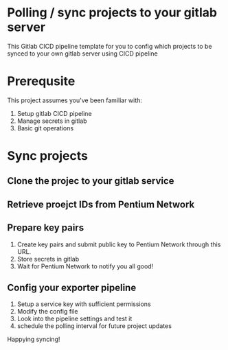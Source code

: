 # Polling / sync projects to your gitlab server 
This Gitlab CICD pipeline template for you to config which projects to be synced to your own gitlab server using CICD pipeline

# Prerequsite 
This project assumes you've been familiar with:
1. Setup gitlab CICD pipeline
2. Manage secrets in gitlab 
3. Basic git operations

# Sync projects
## Clone the projec to your gitlab service
## Retrieve proejct IDs from Pentium Network
## Prepare key pairs
1. Create key pairs and submit public key to Pentium Network through this URL.
2. Store secrets in gitlab
3. Wait for Pentium Network to notify you all good!

## Config your exporter pipeline 
1. Setup a service key with sufficient permissions
2. Modify the config file 
3. Look into the pipeline settings and test it
3. schedule the polling interval for future project updates

Happying syncing!
